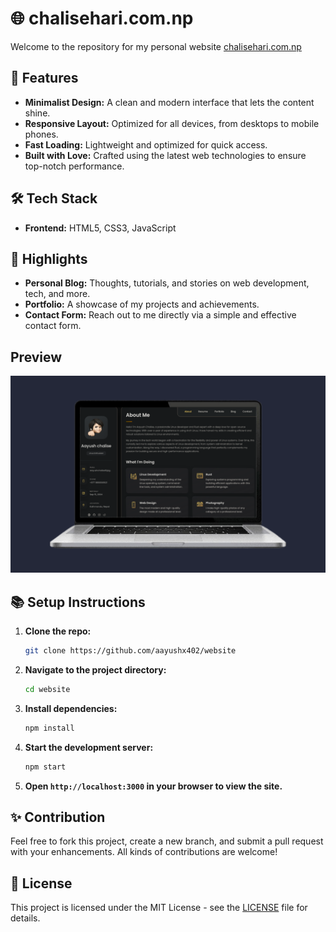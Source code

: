 <h1>🌐 chalisehari.com.np</h1>

<p>Welcome to the repository for my personal website <a href="https://chalisehari.com.np" target="_blank">chalisehari.com.np</a> </p>

<h2>🚀 Features</h2>
<ul>
  <li><strong>Minimalist Design:</strong> A clean and modern interface that lets the content shine.</li>
  <li><strong>Responsive Layout:</strong> Optimized for all devices, from desktops to mobile phones.</li>
  <li><strong>Fast Loading:</strong> Lightweight and optimized for quick access.</li>
  <li><strong>Built with Love:</strong> Crafted using the latest web technologies to ensure top-notch performance.</li>
</ul>

<h2>🛠️ Tech Stack</h2>
<ul>
  <li><strong>Frontend:</strong> HTML5, CSS3, JavaScript</li>
</ul>

<h2>🌟 Highlights</h2>
<ul>
  <li><strong>Personal Blog:</strong> Thoughts, tutorials, and stories on web development, tech, and more.</li>
  <li><strong>Portfolio:</strong> A showcase of my projects and achievements.</li>
  <li><strong>Contact Form:</strong> Reach out to me directly via a simple and effective contact form.</li>
</ul>

## Preview

![Desktop Demo](./website-preview/20240809_015058.png "Desktop Demo")

<h2>📚 Setup Instructions</h2>
<ol>
  <li><strong>Clone the repo:</strong>
    
```sh
git clone https://github.com/aayushx402/website
```
 <li><strong>Navigate to the project directory:</strong>
   
```sh
cd website
```
  </li>

  <li><strong>Install dependencies:</strong>
    
```sh
npm install
```
  </li>

  <li><strong>Start the development server:</strong>
    
```sh
npm start
```
  </li>

   <li><strong>Open <code>http://localhost:3000</code> in your browser to view the site.</strong></li>
</ol>

<h2>✨ Contribution</h2>
<p>Feel free to fork this project, create a new branch, and submit a pull request with your enhancements. All kinds of contributions are welcome!</p>

<h2>📄 License</h2>
<p>This project is licensed under the MIT License - see the <a href="LICENSE">LICENSE</a> file for details.</p>


